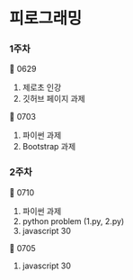 # 피로그래밍

### 1주차
🍪 0629
01. 제로초 인강
02. 깃허브 페이지 과제

🍪 0703
01. 파이썬 과제
01. Bootstrap 과제

### 2주차
🍪 0710
01. 파이썬 과제
02. python problem (1.py, 2.py)
03. javascript 30

🍪 0705
01. javascript 30
